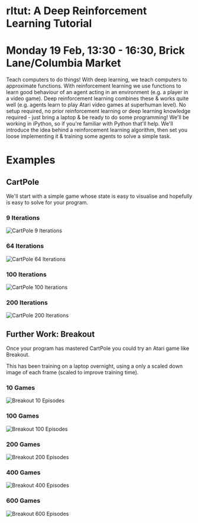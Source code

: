 # rltut: A Deep Reinforcement Learning Tutorial

# Monday 19 Feb, 13:30 - 16:30, Brick Lane/Columbia Market

Teach computers to do things! With deep learning, we teach computers to approximate functions. With reinforcement learning we use functions to learn good behaviour of an agent acting in an environment (e.g. a player in a video game). Deep reinforcement learning combines these & works quite well (e.g. agents learn to play Atari video games at superhuman level).
No setup required, no prior reinforcement learning or deep learning knowledge required - just bring a laptop & be ready to do some programming! We'll be working in iPython, so if you're familiar with Python that'll help. We'll introduce the idea behind a reinforcement learning algorithm, then set you loose implementing it & training some agents to solve a simple task.

# Examples
## CartPole

We'll start with a simple game whose state is easy to visualise and hopefully is easy to solve for your program.

### 9 Iterations
![CartPole 9 Iterations](https://github.com/vezerarpi/rltut/blob/ideas-fair/assets/ideas-fair/cartpole/openaigym.video.0.3537.video000009.gif)

### 64 Iterations
![CartPole 64 Iterations](https://github.com/vezerarpi/rltut/blob/ideas-fair/assets/ideas-fair/cartpole/openaigym.video.0.3537.video000064.gif)

### 100 Iterations
![CartPole 100 Iterations](https://github.com/vezerarpi/rltut/blob/ideas-fair/assets/ideas-fair/cartpole/openaigym.video.0.3537.video000100.gif)

### 200 Iterations
![CartPole 200 Iterations](https://github.com/vezerarpi/rltut/blob/ideas-fair/assets/ideas-fair/cartpole/openaigym.video.0.3537.video000200.gif)

## Further Work: Breakout
Once your program has mastered CartPole you could try an Atari game like Breakout.

This has been training on a laptop overnight, using a only a scaled down image of each frame (scaled to improve training time).

### 10 Games
![Breakout 10 Episodes](https://github.com/vezerarpi/rltut/blob/ideas-fair/assets/ideas-fair/openaigym.video.0.36495.video000010.gif)

### 100 Games
![Breakout 100 Episodes](https://github.com/vezerarpi/rltut/blob/ideas-fair/assets/ideas-fair/openaigym.video.0.36495.video000080.gif)

### 200 Games
![Breakout 200 Episodes](https://github.com/vezerarpi/rltut/blob/ideas-fair/assets/ideas-fair/openaigym.video.0.36495.video000200.gif)

### 400 Games
![Breakout 400 Episodes](https://github.com/vezerarpi/rltut/blob/ideas-fair/assets/ideas-fair/openaigym.video.0.36495.video000600.gif)

### 600 Games
![Breakout 600 Episodes](https://github.com/vezerarpi/rltut/blob/ideas-fair/assets/ideas-fair/openaigym.video.0.36495.video000580.gif)
